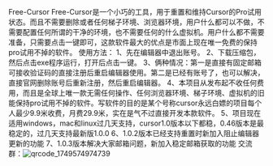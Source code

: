 Free-Cursor
Free-Cursor是一个小巧的工具，用于重置和维持Cursor的Pro试用状态。而且不需要删除或者任何梯子环境、浏览器环境，用户什么都可以不做，不需要配置任何所谓的干净的环境，也不需要任何的什么虚拟机。用户什么都不需要准备，只需要点击一键即可，这款软件最大的优点是市面上现在唯一免费的保持pro试用不掉的软件。
使用方法：
1、先在编辑器中退出账号。
2、下载压缩包，然后点击exe程序运行，打开后点击一键。
3、俩种情况：第一是直接有固定邮箱可接收验证码的直接注册后重启编辑器使用。第二是已经有账号了，也可以解决，直接官网删除账号后重新注册，然后重启编辑器。
4、本项目从发布起不收任何费用，而且是全球上唯一款无需任何操作、任何浏览器环境、梯子环境、虚拟机的旧能保持pro试用不掉的软件。写软件的目的是某个号称cursor永远白嫖的项目每个人最少9.9米收费，月费29.9米，实在是气不过直接开发本款软件。
5、项目现在适用windows，mac和linux过几天支持，cursor1.0版本以下都稳，0.46版本是最稳定的，过几天支持最新版1.0.0
6、1.0.2版本已经支持重置时新加入阻止编辑器更新的功能
7、1.0.3版本解决大家邮箱问题，新加入稳定邮箱获取的功能
交流群：![qrcode_1749574974739](https://github.com/user-attachments/assets/08100ee0-9f27-4f7a-93b2-1e7e8bd0e75a)


